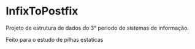 # InfixToPostfix

<p> Projeto de estrutura de dados do 3° periodo de sistemas de informação.</p>
<p> Feito para o estudo de pilhas estaticas</p>
